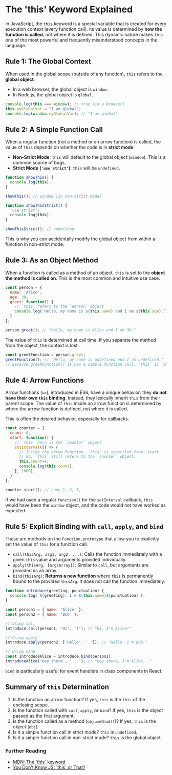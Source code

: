 # The 'this' Keyword Explained

In JavaScript, the `this` keyword is a special variable that is created for every execution context (every function call). Its value is determined by **how the function is called**, not where it is defined. This dynamic nature makes `this` one of the most powerful and frequently misunderstood concepts in the language.

## Rule 1: The Global Context

When used in the global scope (outside of any function), `this` refers to the **global object**.
*   In a web browser, the global object is `window`.
*   In Node.js, the global object is `global`.

```javascript
console.log(this === window); // true (in a browser)
this.myGlobalVar = "I am global";
console.log(window.myGlobalVar); // "I am global"
```

## Rule 2: A Simple Function Call

When a regular function (not a method or an arrow function) is called, the value of `this` depends on whether the code is in **strict mode**.

*   **Non-Strict Mode**: `this` will default to the global object (`window`). This is a common source of bugs.
*   **Strict Mode (`'use strict'`)**: `this` will be `undefined`.

```javascript
function showThis() {
  console.log(this);
}

showThis(); // window (in non-strict mode)

function showThisStrict() {
  'use strict';
  console.log(this);
}

showThisStrict(); // undefined
```
This is why you can accidentally modify the global object from within a function in non-strict mode.

## Rule 3: As an Object Method

When a function is called as a method of an object, `this` is set to the **object the method is called on**. This is the most common and intuitive use case.

```javascript
const person = {
  name: 'Alice',
  age: 30,
  greet: function() {
    // `this` refers to the `person` object
    console.log(`Hello, my name is ${this.name} and I am ${this.age}.`);
  }
};

person.greet(); // "Hello, my name is Alice and I am 30."
```
The value of `this` is determined at call time. If you separate the method from the object, the context is lost.

```javascript
const greetFunction = person.greet;
greetFunction(); // "Hello, my name is undefined and I am undefined."
// Because greetFunction() is now a simple function call, `this` is `window` (Rule 2)
```

## Rule 4: Arrow Functions

Arrow functions (`=>`), introduced in ES6, have a unique behavior: they **do not have their own `this` binding**. Instead, they lexically inherit `this` from their parent scope. The value of `this` inside an arrow function is determined by where the arrow function is defined, not where it is called.

This is often the desired behavior, especially for callbacks.

```javascript
const counter = {
  count: 0,
  start: function() {
    // `this` here is the `counter` object
    setInterval(() => {
      // Inside the arrow function, `this` is inherited from `start`
      // So, `this` still refers to the `counter` object.
      this.count++;
      console.log(this.count);
    }, 1000);
  }
};

counter.start(); // Logs 1, 2, 3, ...
```
If we had used a regular `function()` for the `setInterval` callback, `this` would have been the `window` object, and the code would not have worked as expected.

## Rule 5: Explicit Binding with `call`, `apply`, and `bind`

These are methods on the `Function.prototype` that allow you to explicitly set the value of `this` for a function call.

*   `call(thisArg, arg1, arg2, ...)`: Calls the function immediately with a given `this` value and arguments provided individually.
*   `apply(thisArg, [argsArray])`: Similar to `call`, but arguments are provided as an array.
*   `bind(thisArg)`: **Returns a new function** where `this` is permanently bound to the provided `thisArg`. It does not call the function immediately.

```javascript
function introduce(greeting, punctuation) {
  console.log(`${greeting}, I'm ${this.name}${punctuation}`);
}

const person1 = { name: 'Alice' };
const person2 = { name: 'Bob' };

// Using call
introduce.call(person1, 'Hi', '!'); // "Hi, I'm Alice!"

// Using apply
introduce.apply(person2, ['Hello', '.']); // "Hello, I'm Bob."

// Using bind
const introduceAlice = introduce.bind(person1);
introduceAlice('Hey there', '...'); // "Hey there, I'm Alice..."
```
`bind` is particularly useful for event handlers in class components in React.

## Summary of `this` Determination

1.  Is the function an arrow function? If yes, `this` is the `this` of the enclosing scope.
2.  Is the function called with `call`, `apply`, or `bind`? If yes, `this` is the object passed as the first argument.
3.  Is the function called as a method (`obj.method()`)? If yes, `this` is the object (`obj`).
4.  Is it a simple function call in strict mode? `this` is `undefined`.
5.  Is it a simple function call in non-strict mode? `this` is the global object.

<div class="further-reading">
<h3>Further Reading</h3>
<ul>
  <li><a href="https://developer.mozilla.org/en-US/docs/Web/JavaScript/Reference/Operators/this" target="_blank" rel="noopener noreferrer">MDN: The `this` keyword</a></li>
  <li><a href="https://github.com/getify/You-Dont-Know-JS/blob/1st-ed/this%20%26%20object%20prototypes/ch2.md" target="_blank" rel="noopener noreferrer">You Don't Know JS: `this` or That?</a></li>
</ul>
</div>